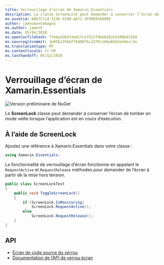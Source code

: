 ```yaml
---
title: Verrouillage d’écran de Xamarin.Essentials
description: La classe ScreenLock peut demander à conserver l’écran de tomber en mode veille lorsque l’application est en cours d’exécution.
ms.assetid: 6B67C114-315E-4199-AA72-3F90E85A4909
author: jamesmontemagno
ms.author: jamont
ms.date: 05/04/2018
ms.openlocfilehash: f7e6a3d6933ed1fce7522fdbb8102e5100bd1589
ms.sourcegitcommit: 3e05b135b6ff0d607bc2378c1b6e66d2eebbcc3e
ms.translationtype: MT
ms.contentlocale: fr-FR
ms.lasthandoff: 05/12/2018
---
```

# <a name="xamarinessentials-screen-lock"></a>Verrouillage d’écran de Xamarin.Essentials

![Version préliminaire de NuGet](~/media/shared/pre-release.png)

Le **ScreenLock** classe peut demander à conserver l’écran de tomber en mode veille lorsque l’application est en cours d’exécution.

## <a name="using-screenlock"></a>À l’aide de ScreenLock

Ajoutez une référence à Xamarin.Essentials dans votre classe :

```csharp
using Xamarin.Essentials;
```

La fonctionnalité de verrouillage d’écran fonctionne en appelant le `RequestActive` et `RequestRelease` méthodes pour demander de l’écran à partir de la mise hors tension.

```csharp
public class ScreenLockTest
{
    public void ToggleScreenLock()
    {
        if (ScreenLock.IsMonitoring)
            ScreenLock.RequestActive();
        else
            ScreenLock.RequestRelease();
    }
}
```

## <a name="api"></a>API

- [Écran de code source du verrou](https://github.com/xamarin/Essentials/tree/master/Xamarin.Essentials/ScreenLock)
- [Documentation de l’API de verrou écran](xref:Xamarin.Essentials.ScreenLock)
